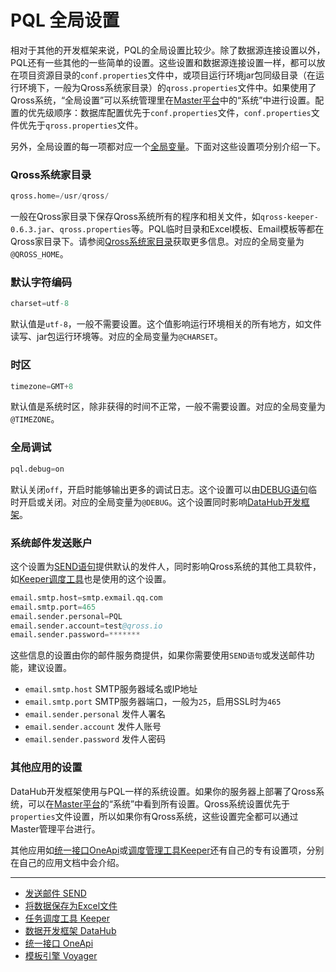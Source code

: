 # PQL 全局设置
相对于其他的开发框架来说，PQL的全局设置比较少。除了数据源连接设置以外，PQL还有一些其他的一些简单的设置。这些设置和数据源连接设置一样，都可以放在项目资源目录的`conf.properties`文件中，或项目运行环境jar包同级目录（在运行环境下，一般为Qross系统家目录）的`qross.properties`文件中。如果使用了Qross系统，“全局设置”可以系统管理里在[Master平台](/master/overview.md)中的“系统”中进行设置。配置的优先级顺序：数据库配置优先于`conf.properties`文件，`conf.properties`文件优先于`qross.properties`文件。

另外，全局设置的每一项都对应一个[全局变量](/pql/global.md)。下面对这些设置项分别介绍一下。

### Qross系统家目录
```s
qross.home=/usr/qross/
```
一般在Qross家目录下保存Qross系统所有的程序和相关文件，如`qross-keeper-0.6.3.jar`、`qross.properties`等。PQL临时目录和Excel模板、Email模板等都在Qross家目录下。请参阅[Qross系统家目录](/qross/home.md)获取更多信息。对应的全局变量为`@QROSS_HOME`。

### 默认字符编码
```s
charset=utf-8
```
默认值是`utf-8`，一般不需要设置。这个值影响运行环境相关的所有地方，如文件读写、jar包运行环境等。对应的全局变量为`@CHARSET`。

### 时区
```s
timezone=GMT+8
```
默认值是系统时区，除非获得的时间不正常，一般不需要设置。对应的全局变量为`@TIMEZONE`。

### 全局调试
```s
pql.debug=on
```
默认关闭`off`，开启时能够输出更多的调试日志。这个设置可以由[DEBUG语句](/pql/debug.md)临时开启或关闭。对应的全局变量为`@DEBUG`。这个设置同时影响[DataHub开发框架](/datahub/overview.md)。

### 系统邮件发送账户
这个设置为[SEND语句](/pql/send.md)提供默认的发件人，同时影响Qross系统的其他工具软件，如[Keeper调度工具](/keeper/overview.md)也是使用的这个设置。
```s
email.smtp.host=smtp.exmail.qq.com
email.smtp.port=465
email.sender.personal=PQL
email.sender.account=test@qross.io
email.sender.password=*******
```
这些信息的设置由你的邮件服务商提供，如果你需要使用`SEND语句`或发送邮件功能，建议设置。

* `email.smtp.host` SMTP服务器域名或IP地址
* `email.smtp.port` SMTP服务器端口，一般为`25`，启用SSL时为`465`
* `email.sender.personal` 发件人署名
* `email.sender.account` 发件人账号
* `email.sender.password` 发件人密码
  
### 其他应用的设置
DataHub开发框架使用与PQL一样的系统设置。如果你的服务器上部署了Qross系统，可以在[Master平台](/master/overview.md)的“系统”中看到所有设置。Qross系统设置优先于`properties`文件设置，所以如果你有Qross系统，这些设置完全都可以通过Master管理平台进行。

其他应用如[统一接口OneApi](/oneapi/overview.md)或[调度管理工具Keeper](/keeper/overview.md)还有自己的专有设置项，分别在自己的应用文档中会介绍。

---
* [发送邮件 SEND](/pql/send.md)
* [将数据保存为Excel文件](/pql/excel.md)
* [任务调度工具 Keeper](/keeper/overview.md)
* [数据开发框架 DataHub](/datahub/overview.md)
* [统一接口 OneApi](/oneapi/overview.md)
* [模板引擎 Voyager](/voyager/overview.md)